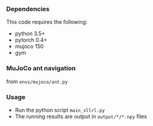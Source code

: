### Dependencies
This code requires the following:
* python 3.5+
* pytorch 0.4+
* mujoco 150
* gym

### MuJoCo ant navigation
from `envs/mujoco/ant.py`

### Usage 
* Run the python script `main_sllrl.py`
* The running results are output in `output/*/*.npy` files


 
